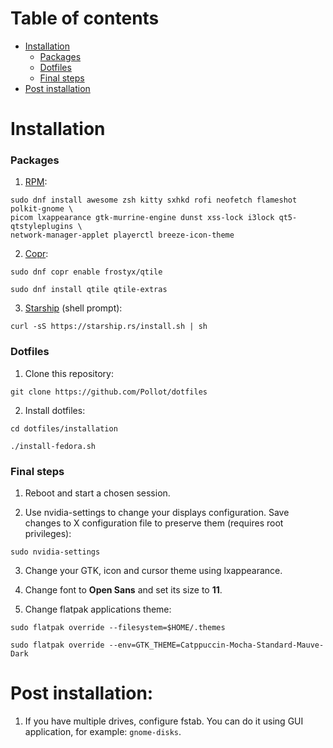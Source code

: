 # Table of contents
- [Installation](#installation)
    - [Packages](#packages)
    - [Dotfiles](#dotfiles)
    - [Final steps](#final-steps)
- [Post installation](#post-installation)

# Installation

### Packages
1. [RPM](https://packages.fedoraproject.org/):
```
sudo dnf install awesome zsh kitty sxhkd rofi neofetch flameshot polkit-gnome \
picom lxappearance gtk-murrine-engine dunst xss-lock i3lock qt5-qtstyleplugins \
network-manager-applet playerctl breeze-icon-theme
```

2. [Copr](https://copr.fedorainfracloud.org/):
```
sudo dnf copr enable frostyx/qtile

sudo dnf install qtile qtile-extras
```

3. [Starship](https://starship.rs/) (shell prompt):
```
curl -sS https://starship.rs/install.sh | sh
```

### Dotfiles
1. Clone this repository:
```
git clone https://github.com/Pollot/dotfiles
```

2. Install dotfiles:
```
cd dotfiles/installation

./install-fedora.sh
```

### Final steps
1. Reboot and start a chosen session.

2. Use nvidia-settings to change your displays configuration. Save changes to X configuration file to preserve them (requires root privileges):
```
sudo nvidia-settings
```

3. Change your GTK, icon and cursor theme using lxappearance.

4. Change font to **Open Sans** and set its size to **11**.

5. Change flatpak applications theme:
```
sudo flatpak override --filesystem=$HOME/.themes

sudo flatpak override --env=GTK_THEME=Catppuccin-Mocha-Standard-Mauve-Dark
```

# Post installation:

1. If you have multiple drives, configure fstab. You can do it using GUI application, for example: ```gnome-disks```.
